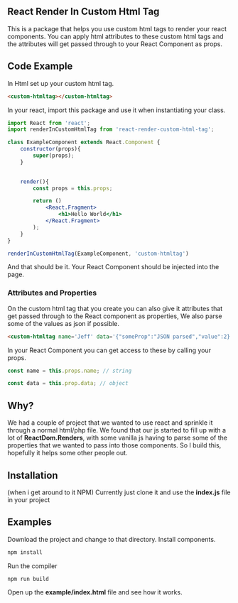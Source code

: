 ## React Render In Custom Html Tag

This is a package that helps you use custom html tags to render your react components. You can apply html attributes to these custom html tags and the attributes will get passed through to your React Component as props.


## Code Example

In Html set up your custom html tag.

```html
<custom-htmltag></custom-htmltag>
```

In your react, import this package and use it when instantiating your class. 

```jsx
import React from 'react';
import renderInCustomHtmlTag from 'react-render-custom-html-tag';

class ExampleComponent extends React.Component {
    constructor(props){
        super(props);
    }
    

    render(){
        const props = this.props;

        return ()
            <React.Fragment>
                <h1>Hello World</h1>
            </React.Fragment>
        );
    }
}

renderInCustomHtmlTag(ExampleComponent, 'custom-htmltag')
```

And that should be it. Your React Component should be injected into the page.

### Attributes and Properties

On the custom html tag that you create you can also give it attributes that get passed through to the React component as properties, We also parse some of the values as json if possible.

```html
<custom-htmltag name='Jeff' data='{"someProp":"JSON parsed","value":2}'></custom-htmltag>
```

In your React Component you can get access to these by calling your props.

```javascript
const name = this.props.name; // string
```

```javascript
const data = this.prop.data; // object
```


## Why?

We had a couple of project that we wanted to use react and sprinkle it through a normal html/php file. We found that our js started to fill up with a lot of **ReactDom.Renders**, with some vanilla js having to parse some of the properties that we wanted to pass into those components. So I build this, hopefully it helps some other people out.



## Installation

(when i get around to it NPM)
Currently just clone it and use the **index.js**  file in your project

## Examples

Download the project and change to that directory. Install components.

```bash
npm install
```

Run the compiler

```bash
npm run build
```

Open up the **example/index.html** file and see how it works.

